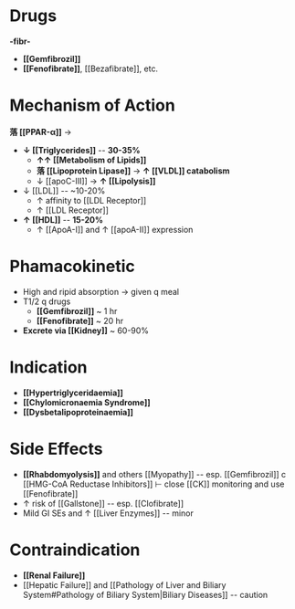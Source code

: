 # Drugs
**-fibr-**
- **[[Gemfibrozil]]**
- **[[Fenofibrate]]**, [[Bezafibrate]], etc.

# Mechanism of Action
**落 [[PPAR-α]]** →
- **↓ [[Triglycerides]]** -- **30-35%**
	- **↑↑ [[Metabolism of Lipids]]**
	- **落 [[Lipoprotein Lipase]]** → **↑ [[VLDL]] catabolism**
	- ↓ [[apoC-III]] → **↑ [[Lipolysis]]**
- ↓ [[LDL]] -- ~10-20%
	- ↑ affinity to [[LDL Receptor]]
	- ↑ [[LDL Receptor]]
- **↑ [[HDL]]** -- **15-20%**
	- ↑ [[ApoA-I]] and ↑ [[apoA-II]] expression

# Phamacokinetic
- High and ripid absorption → given q meal
- T1/2 q drugs
	- **[[Gemfibrozil]]** ~ 1 hr
	- **[[Fenofibrate]]** ~ 20 hr
- **Excrete via [[Kidney]]** ~ 60-90%

# Indication
- **[[Hypertriglyceridaemia]]**
- **[[Chylomicronaemia Syndrome]]**
- **[[Dysbetalipoproteinaemia]]**

# Side Effects
- **[[Rhabdomyolysis]]** and others [[Myopathy]] -- esp. [[Gemfibrozil]] c [[HMG-CoA Reductase Inhibitors]] ⊢ close [[CK]] monitoring and use [[Fenofibrate]]
- ↑ risk of [[Gallstone]] -- esp. [[Clofibrate]]
- Mild GI SEs and ↑ [[Liver Enzymes]] -- minor

# Contraindication
- **[[Renal Failure]]**
- [[Hepatic Failure]] and [[Pathology of Liver and Biliary System#Pathology of Biliary System|Biliary Diseases]] -- caution